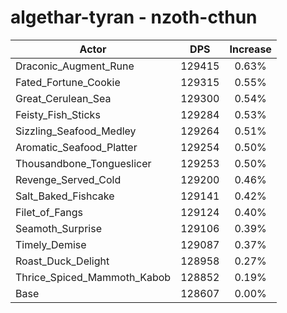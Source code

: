 # algethar-tyran - nzoth-cthun
| Actor | DPS | Increase |
|---|:---:|:---:|
|Draconic_Augment_Rune|129415|0.63%|
|Fated_Fortune_Cookie|129315|0.55%|
|Great_Cerulean_Sea|129300|0.54%|
|Feisty_Fish_Sticks|129284|0.53%|
|Sizzling_Seafood_Medley|129264|0.51%|
|Aromatic_Seafood_Platter|129254|0.50%|
|Thousandbone_Tongueslicer|129253|0.50%|
|Revenge_Served_Cold|129200|0.46%|
|Salt_Baked_Fishcake|129141|0.42%|
|Filet_of_Fangs|129124|0.40%|
|Seamoth_Surprise|129106|0.39%|
|Timely_Demise|129087|0.37%|
|Roast_Duck_Delight|128958|0.27%|
|Thrice_Spiced_Mammoth_Kabob|128852|0.19%|
|Base|128607|0.00%|
